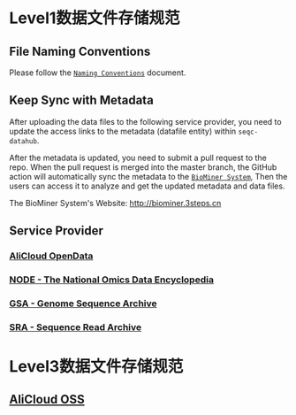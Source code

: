 # Level1数据文件存储规范

## File Naming Conventions
Please follow the [`Naming Conventions`](./names.md) document.

## Keep Sync with Metadata
After uploading the data files to the following service provider, you need to update the access links to the metadata (datafile entity) within `seqc-datahub`.

After the metadata is updated, you need to submit a pull request to the repo. When the pull request is merged into the master branch, the GitHub action will automatically sync the metadata to the [`BioMiner System`](http://biominer.3steps.cn), Then the users can access it to analyze and get the updated metadata and data files.

The BioMiner System's Website: http://biominer.3steps.cn

## Service Provider
### [AliCloud OpenData](https://www.aliyun.com/acts/opendata#/)

### [NODE - The National Omics Data Encyclopedia](https://www.biosino.org/node/)

### [GSA - Genome Sequence Archive](https://ngdc.cncb.ac.cn/gsa/)

### [SRA - Sequence Read Archive](https://www.ncbi.nlm.nih.gov/sra/)

# Level3数据文件存储规范

## [AliCloud OSS](https://help.aliyun.com/product/31815.html)